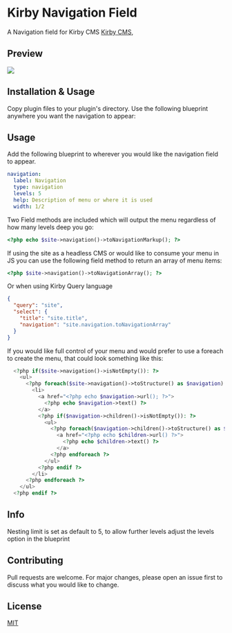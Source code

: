 # Kirby Navigation Field

A Navigation field for Kirby CMS [Kirby CMS](https://getkirby.com),

## Preview

![](https://github.com/chrisbeluga/kirby-navigation/blob/main/navigation-demo-1.gif)

## Installation & Usage

Copy plugin files to your plugin's directory. Use the following blueprint anywhere you want the navigation to appear:

## Usage

Add the following blueprint to wherever you would like the navigation field to appear.

```yaml
navigation:
  label: Navigation
  type: navigation
  levels: 5
  help: Description of menu or where it is used
  width: 1/2
```

Two Field methods are included which will output the menu regardless of how many levels deep you go:

```php
<?php echo $site->navigation()->toNavigationMarkup(); ?>
```

If using the site as a headless CMS or would like to consume your menu in JS you can use the following field method to return an array of menu items:

```php
<?php $site->navigation()->toNavigationArray(); ?>
 ```

Or when using Kirby Query language

```json
{
  "query": "site",
  "select": {
    "title": "site.title",
    "navigation": "site.navigation.toNavigationArray"
  }
}
```

If you would like full control of your menu and would prefer to use a foreach to create the menu, that could look something like this:

```php
  <?php if($site->navigation()->isNotEmpty()): ?>
    <ul>
      <?php foreach($site->navigation()->toStructure() as $navigation): ?>
        <li>
          <a href="<?php echo $navigation->url(); ?>">
            <?php echo $navigation->text() ?>
          </a>
          <?php if($navigation->children()->isNotEmpty()): ?>
            <ul>
              <?php foreach($navigation->children()->toStructure() as $children): ?>
                <a href="<?php echo $children->url() ?>">
                  <?php echo $children->text() ?>
                </a>
              <?php endforeach ?>
            </ul>
          <?php endif ?>
        </li>
      <?php endforeach ?>
    </ul>
  <?php endif ?>
```

## Info

Nesting limit is set as default to 5, to allow further levels adjust the levels option in the blueprint

## Contributing

Pull requests are welcome. For major changes, please open an issue first to discuss what you would like to change.

## License

[MIT](https://choosealicense.com/licenses/mit/)
